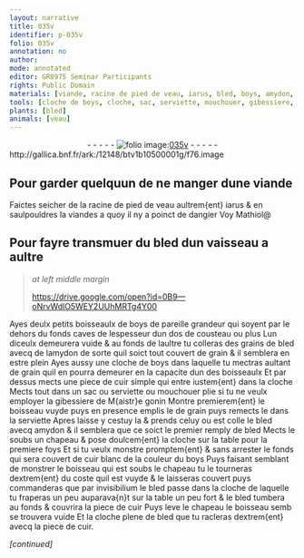 ```yaml
---
layout: narrative
title: 035v
identifier: p-035v
folio: 035v
annotation: no
author:
mode: annotated
editor: GR8975 Seminar Participants
rights: Public Domain
materials: [viande, racine de pied de veau, iarus, bled, boys, amydon, grain, cuir, cuir blanc]
tools: [cloche de boys, cloche, sac, serviette, mouchouer, gibessiere, boisseau, chapeau]
plants: [bled]
animals: [veau]
---
```


<div class="folio" align="center">- - - - - <a href="http://gallica.bnf.fr/ark:/12148/btv1b10500001g/f76.image" target="_blank"><img src="https://cu-mkp.github.io/2017-workshop-edition/assets/photo-icon.png" alt="folio image: " style="display:inline-block; margin-bottom:-3px;"/>035v</a> - - - - - </div> http://gallica.bnf.fr/ark:/12148/btv1b10500001g/f76.image   

## Pour garder quelquun de ne manger dune <span class="m">viande</span>

 
Faictes seicher de la <span class="m">racine de pied de <span class="al">veau</span></span> aultrem{ent} <span class="m">iarus</span> & en saulpouldres la <span class="m">viande</span>s a quoy il ny a poinct de dangier Voy Mathiol@
    

## Pour fayre transmuer du <span class="m"><span class="pa">bled</span></span> dun vaisseau a aultre

 
> *at left middle margin*
> 
>   https://drive.google.com/open?id=0B9—oNrvWdlO5WEY2UUhMRTg4Y00  
 
Ayes deulx petits <span class="ms">boisseaulx</span> de <span class="m">boys</span> de pareille grandeur qui soyent par le dehors du fonds caves de lespesseur dun <span class="ms">dos de cousteau</span> ou plus Lun diceulx demeurera vuide & au fonds de laultre tu colleras des grains de <span class="m"><span class="pa">bled</span></span> avecq de l<span class="m">amydon</span> de sorte quil soict tout couvert de <span class="m">grain</span> & il semblera en estre plein Ayes aussy une <span class="tl">cloche de <span class="m">boys</span></span> dans laquelle tu mectras aultant de <span class="m">grain</span> quil en pourra demeurer en la capacite dun des <span class="ms">boisseaulx</span> Et par dessus mects une piece de <span class="m">cuir</span> simple qui entre iustem{ent} dans la <span class="tl">cloche</span> Mects tout dans un <span class="tl">sac</span> ou <span class="tl">serviette</span> ou <span class="tl">mouchouer</span> plie si tu ne veulx employer la <span class="tl">gibessiere</span> de <span class="pro">M{aistr}e gonin</span> Montre premierem{ent} le <span class="tl">boisseau</span> vuyde puys en presence emplis le de <span class="m">grain</span> puys remects le dans la <span class="tl">serviette</span> Apres laisse y cestuy la & prends celuy ou est colle le <span class="m"><span class="pa">bled</span></span> avecq <span class="m">amydon</span> & il semblera que ce soict le premier remply de <span class="m"><span class="pa">bled</span></span> Mects le soubs un <span class="tl">chapeau</span> & pose doulcem{ent} la <span class="tl">cloche</span> sur la table pour la premiere foys Et si tu veulx monstre promptem{ent} & sans arrester le fonds qui sera couvert de <span class="m">cuir blanc</span> de la couleur du <span class="m">boys</span> Puys faisant semblant de monstrer le <span class="tl">boisseau</span> qui est soubs le <span class="tl">chapeau</span> tu le tourneras dextrem{ent} du coste quil est vuyde & le laisseras couvert puys commanderas que par invisibilium le <span class="m"><span class="pa">bled</span></span> passe dans la <span class="tl">cloche</span> de laquelle tu fraperas un peu auparava{n}t sur la table un peu fort & le <span class="m"><span class="pa">bled</span></span> tumbera au fonds & couvrira la piece de <span class="m">cuir</span> Puys leve le <span class="tl">chapeau</span> le <span class="tl">boisseau</span> semb se trouvera vuide Et la <span class="tl">cloche</span> plene de <span class="m"><span class="pa">bled</span></span> que tu racleras dextrem{ent} avecq la piece de <span class="m">cuir</span>. 
 
*[continued]*
 